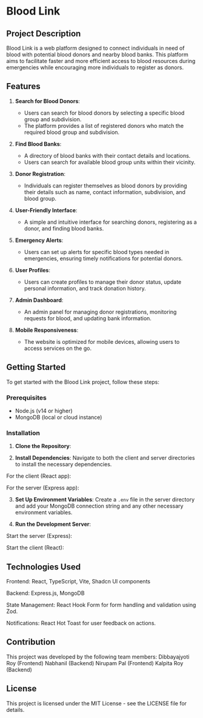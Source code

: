 # Blood Link

## Project Description
Blood Link is a web platform designed to connect individuals in need of blood with potential blood donors and nearby blood banks. This platform aims to facilitate faster and more efficient access to blood resources during emergencies while encouraging more individuals to register as donors.

## Features
1. **Search for Blood Donors**:
   - Users can search for blood donors by selecting a specific blood group and subdivision.
   - The platform provides a list of registered donors who match the required blood group and subdivision.

2. **Find Blood Banks**:
   - A directory of blood banks with their contact details and locations.
   - Users can search for available blood group units within their vicinity.

3. **Donor Registration**:
   - Individuals can register themselves as blood donors by providing their details such as name, contact information, subdivision, and blood group.

4. **User-Friendly Interface**:
   - A simple and intuitive interface for searching donors, registering as a donor, and finding blood banks.

5. **Emergency Alerts**:
   - Users can set up alerts for specific blood types needed in emergencies, ensuring timely notifications for potential donors.

6. **User Profiles**:
   - Users can create profiles to manage their donor status, update personal information, and track donation history.

7. **Admin Dashboard**:
   - An admin panel for managing donor registrations, monitoring requests for blood, and updating bank information.

8. **Mobile Responsiveness**:
   - The website is optimized for mobile devices, allowing users to access services on the go.

## Getting Started

To get started with the Blood Link project, follow these steps:

### Prerequisites
- Node.js (v14 or higher)
- MongoDB (local or cloud instance)

### Installation

1. **Clone the Repository**:


2. **Install Dependencies**:
Navigate to both the client and server directories to install the necessary dependencies.

For the client (React app):

For the server (Express app):

3. **Set Up Environment Variables**:
Create a `.env` file in the server directory and add your MongoDB connection string and any other necessary environment variables.

4. **Run the Development Server**:

Start the server (Express):

Start the client (React):

## Technologies Used

Frontend: React, TypeScript, Vite, Shadcn UI components

Backend: Express.js, MongoDB

State Management: React Hook Form for form handling and validation using Zod.

Notifications: React Hot Toast for user feedback on actions.


## Contribution

This project was developed by the following team members:
Dibbayajyoti Roy (Frontend)
Nabhanil (Backend)
Nirupam Pal (Frontend)
Kalpita Roy (Backend)


## License
This project is licensed under the MIT License - see the LICENSE file for details.



